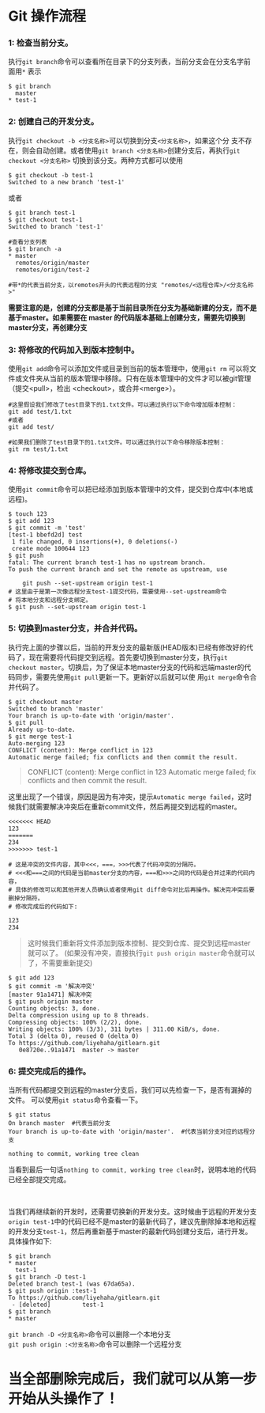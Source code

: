 # Git 操作流程

### 1: 检查当前分支。
执行`git branch`命令可以查看所在目录下的分支列表，当前分支会在分支名字前面用`*`	表示

```
$ git branch
  master
* test-1
```
	
### 2: 创建自己的开发分支。
执行`git checkout -b <分支名称>`可以切换到分支`<分支名称>`，如果这个分	支不存在，则会自动创建。或者使用`git branch <分支名称>`创建分支后，再执行`git checkout <分支名称>`	切换到该分支。两种方式都可以使用
	
```
$ git checkout -b test-1
Switched to a new branch 'test-1'
```
或者

```
$ git branch test-1
$ git checkout test-1
Switched to branch 'test-1'
```
```
#查看分支列表
$ git branch -a
* master
  remotes/origin/master
  remotes/origin/test-2

#带*的代表当前分支，以remotes开头的代表远程的分支 "remotes/<远程仓库>/<分支名称>"
```
**需要注意的是，创建的分支都是基于当前目录所在分支为基础新建的分支，而不是基于master。如果需要在	master	的代码版本基础上创建分支，需要先切换到master分支，再创建分支**

### 3: 将修改的代码加入到版本控制中。
使用`git add`命令可以添加文件或目录到当前的版本管理中，使用`git rm`	可以将文件或文件夹从当前的版本管理中移除。只有在版本管理中的文件才可以被git管理（提交\<pull\>，检出	\<checkout\>，或合并\<merge\>）。

```
#这里假设我们修改了test目录下的1.txt文件。可以通过执行以下命令增加版本控制：
git add test/1.txt
#或者
git add test/
```

```
#如果我们删除了test目录下的1.txt文件。可以通过执行以下命令移除版本控制：
git rm test/1.txt
```

### 4: 将修改提交到仓库。
使用`git commit`命令可以把已经添加到版本管理中的文件，提交到仓库中(本地或远程)。

```
$ touch 123
$ git add 123
$ git commit -m 'test'
[test-1 bbefd2d] test
 1 file changed, 0 insertions(+), 0 deletions(-)
 create mode 100644 123
$ git push
fatal: The current branch test-1 has no upstream branch.
To push the current branch and set the remote as upstream, use

    git push --set-upstream origin test-1
# 这里由于是第一次像远程分支test-1提交代码，需要使用--set-upstream命令
# 将本地分支和远程分支绑定。
$ git push --set-upstream origin test-1
```
	
### 5: 切换到master分支，并合并代码。
执行完上面的步骤以后，当前的开发分支的最新版(HEAD版本)已经有修改好的代码了，现在需要将代码提交到远程。首先要切换到master分支，执行`git checkout master`。切换后，为了保证本地master分支的代码和远端master的代码同步，需要先使用`git pull`更新一下。更新好以后就可以使	用`git merge`命令合并代码了。

```
$ git checkout master
Switched to branch 'master'
Your branch is up-to-date with 'origin/master'.
$ git pull
Already up-to-date.
$ git merge test-1
Auto-merging 123
CONFLICT (content): Merge conflict in 123
Automatic merge failed; fix conflicts and then commit the result.
```

> CONFLICT (content): Merge conflict in 123
> Automatic merge failed; fix conflicts and then commit the result.

这里出现了一个错误，原因是因为有冲突，提示`Automatic merge failed`，这时候我们就需要解决冲突后在重新commit文件，然后再提交到远程的master。

```
<<<<<<< HEAD
123
=======
234
>>>>>>> test-1

# 这是冲突的文件内容，其中<<<，===，>>>代表了代码冲突的分隔符。
# <<<和===之间的代码是当前master分支的内容，===和>>>之间的代码是合并过来的代码内容，
# 具体的修改可以和其他开发人员确认或者使用git diff命令对比后再操作。解决完冲突后要删掉分隔符。
# 修改完成后的代码如下:

123
234
```

> 这时候我们重新将文件添加到版本控制、提交到仓库、提交到远程master就可以了。
> (如果没有冲突，直接执行`git push origin master`命令就可以了，不需要重新提交)

```
$ git add 123
$ git commit -m '解决冲突'
[master 91a1471] 解决冲突
$ git push origin master
Counting objects: 3, done.
Delta compression using up to 8 threads.
Compressing objects: 100% (2/2), done.
Writing objects: 100% (3/3), 311 bytes | 311.00 KiB/s, done.
Total 3 (delta 0), reused 0 (delta 0)
To https://github.com/liyehaha/gitlearn.git
   0e8720e..91a1471  master -> master
```
	
### 6: 提交完成后的操作。
当所有代码都提交到远程的master分支后，我们可以先检查一下，是否有漏掉的文件。
可以使用`git status`命令查看一下。

```
$ git status
On branch master  #代表当前分支
Your branch is up-to-date with 'origin/master'.  #代表当前分支对应的远程分支

nothing to commit, working tree clean
```

当看到最后一句话`nothing to commit, working tree clean`时，说明本地的代码已经全部提交完成。</br>
	
</br>
	
当我们再继续新的开发时，还需要切换新的开发分支。这时候由于远程的开发分支`origin test-1`中的代码已经不是master的最新代码了，建议先删除掉本地和远程的开发分支`test-1`，然后再重新基于master的最新代码创建分支后，进行开发。具体操作如下:

```
$ git branch
* master
  test-1
$ git branch -D test-1
Deleted branch test-1 (was 67da65a).
$ git push origin :test-1
To https://github.com/liyehaha/gitlearn.git
 - [deleted]         test-1
$ git branch
* master
```
	
`git branch -D <分支名称>`命令可以删除一个本地分支</br>
`git push origin :<分支名称>`命令可以删除一个远程分支</br>
	
# 当全部删除完成后，我们就可以从第一步开始从头操作了！
